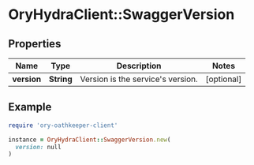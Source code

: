 # OryHydraClient::SwaggerVersion

## Properties

| Name | Type | Description | Notes |
| ---- | ---- | ----------- | ----- |
| **version** | **String** | Version is the service&#39;s version. | [optional] |

## Example

```ruby
require 'ory-oathkeeper-client'

instance = OryHydraClient::SwaggerVersion.new(
  version: null
)
```

